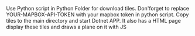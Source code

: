 Use Python script in Python Folder for download tiles. Don'forget to replace YOUR-MAPBOX-API-TOKEN with your mapbox token in python script.
Copy tiles to the main directory and start Dotnet APP.
It also has a HTML page display these tiles and draws a plane on it with JS
